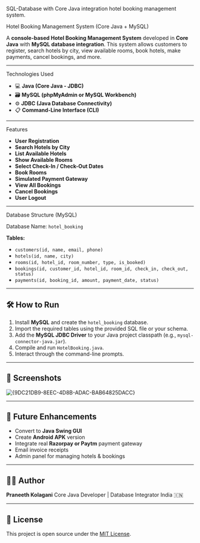 SQL-Database with Core Java integration hotel booking management system.

  Hotel Booking Management System (Core Java + MySQL)

A **console-based Hotel Booking Management System** developed in **Core Java** with **MySQL database integration**. This system allows customers to register, search hotels by city, view available rooms, book hotels, make payments, cancel bookings, and more.

---

 Technologies Used

* 💻 **Java (Core Java - JDBC)**
* 🗃️ **MySQL (phpMyAdmin or MySQL Workbench)**
* ⚙️ **JDBC (Java Database Connectivity)**
* 📋 **Command-Line Interface (CLI)**

---

 Features

*  **User Registration**
*  **Search Hotels by City**
*  **List Available Hotels**
*  **Show Available Rooms**
*  **Select Check-In / Check-Out Dates**
*  **Book Rooms**
*  **Simulated Payment Gateway**
*  **View All Bookings**
*  **Cancel Bookings**
*  **User Logout**

---

 Database Structure (MySQL)

Database Name: `hotel_booking`

**Tables:**

* `customers(id, name, email, phone)`
* `hotels(id, name, city)`
* `rooms(id, hotel_id, room_number, type, is_booked)`
* `bookings(id, customer_id, hotel_id, room_id, check_in, check_out, status)`
* `payments(id, booking_id, amount, payment_date, status)`


---

## 🛠️ How to Run

1. Install **MySQL** and create the `hotel_booking` database.
2. Import the required tables using the provided SQL file or your schema.
3. Add the **MySQL JDBC Driver** to your Java project classpath (e.g., `mysql-connector-java.jar`).
4. Compile and run `HotelBooking.java`.
5. Interact through the command-line prompts.

---

## 📸 Screenshots

![{9DC21DB9-8EEC-4D8B-ADAC-BAB64825DACC}](https://github.com/user-attachments/assets/f3783838-afbd-457e-90e2-466527a99049)





---

## 🚀 Future Enhancements

* Convert to **Java Swing GUI**
* Create **Android APK** version
* Integrate real **Razorpay or Paytm** payment gateway
* Email invoice receipts
* Admin panel for managing hotels & bookings

---

## 🧑‍💻 Author

**Praneeth Kolagani**
Core Java Developer | Database Integrator
India 🇮🇳

---

## 📜 License

This project is open source under the [MIT License](LICENSE).


